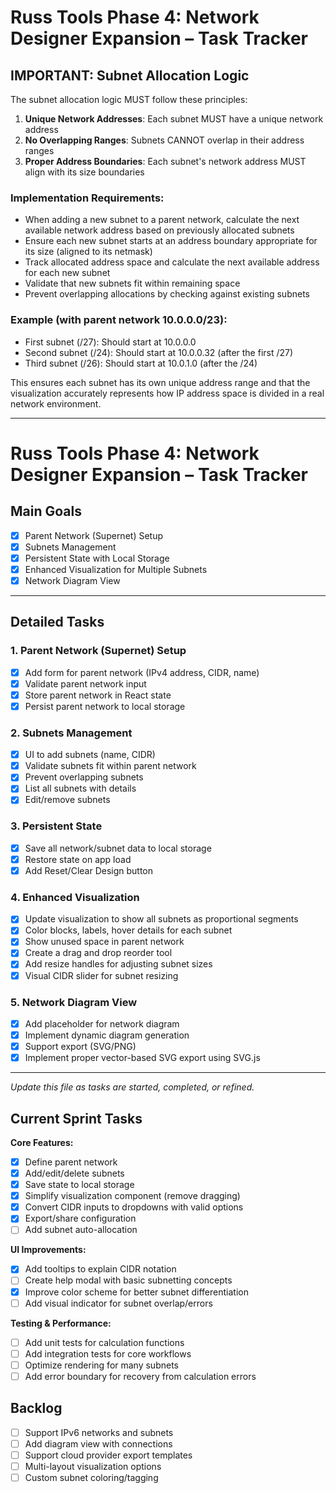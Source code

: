 # Russ Tools Phase 4: Network Designer Expansion – Task Tracker

## IMPORTANT: Subnet Allocation Logic

The subnet allocation logic MUST follow these principles:

1. **Unique Network Addresses**: Each subnet MUST have a unique network address
2. **No Overlapping Ranges**: Subnets CANNOT overlap in their address ranges
3. **Proper Address Boundaries**: Each subnet's network address MUST align with its size boundaries

### Implementation Requirements:

- When adding a new subnet to a parent network, calculate the next available network address based on previously allocated subnets
- Ensure each new subnet starts at an address boundary appropriate for its size (aligned to its netmask)
- Track allocated address space and calculate the next available address for each new subnet
- Validate that new subnets fit within remaining space
- Prevent overlapping allocations by checking against existing subnets

### Example (with parent network 10.0.0.0/23):
- First subnet (/27): Should start at 10.0.0.0
- Second subnet (/24): Should start at 10.0.0.32 (after the first /27)
- Third subnet (/26): Should start at 10.0.1.0 (after the /24)

This ensures each subnet has its own unique address range and that the visualization accurately represents how IP address space is divided in a real network environment.

---

# Russ Tools Phase 4: Network Designer Expansion – Task Tracker

## Main Goals
- [x] Parent Network (Supernet) Setup
- [x] Subnets Management
- [x] Persistent State with Local Storage
- [x] Enhanced Visualization for Multiple Subnets
- [x] Network Diagram View

---

## Detailed Tasks

### 1. Parent Network (Supernet) Setup
- [x] Add form for parent network (IPv4 address, CIDR, name)
- [x] Validate parent network input
- [x] Store parent network in React state
- [x] Persist parent network to local storage

### 2. Subnets Management
- [x] UI to add subnets (name, CIDR)
- [x] Validate subnets fit within parent network
- [x] Prevent overlapping subnets
- [x] List all subnets with details
- [x] Edit/remove subnets

### 3. Persistent State
- [x] Save all network/subnet data to local storage
- [x] Restore state on app load
- [x] Add Reset/Clear Design button

### 4. Enhanced Visualization
- [x] Update visualization to show all subnets as proportional segments
- [x] Color blocks, labels, hover details for each subnet
- [x] Show unused space in parent network
- [x] Create a drag and drop reorder tool
- [x] Add resize handles for adjusting subnet sizes
- [x] Visual CIDR slider for subnet resizing

### 5. Network Diagram View
- [x] Add placeholder for network diagram
- [x] Implement dynamic diagram generation
- [x] Support export (SVG/PNG)
- [x] Implement proper vector-based SVG export using SVG.js

---

*Update this file as tasks are started, completed, or refined.*

## Current Sprint Tasks

**Core Features:**
- [x] Define parent network
- [x] Add/edit/delete subnets
- [x] Save state to local storage
- [x] Simplify visualization component (remove dragging)
- [x] Convert CIDR inputs to dropdowns with valid options
- [x] Export/share configuration
- [ ] Add subnet auto-allocation

**UI Improvements:**
- [x] Add tooltips to explain CIDR notation
- [ ] Create help modal with basic subnetting concepts
- [x] Improve color scheme for better subnet differentiation
- [ ] Add visual indicator for subnet overlap/errors

**Testing & Performance:**
- [ ] Add unit tests for calculation functions
- [ ] Add integration tests for core workflows
- [ ] Optimize rendering for many subnets
- [ ] Add error boundary for recovery from calculation errors

## Backlog

- [ ] Support IPv6 networks and subnets 
- [ ] Add diagram view with connections
- [ ] Support cloud provider export templates
- [ ] Multi-layout visualization options
- [ ] Custom subnet coloring/tagging 